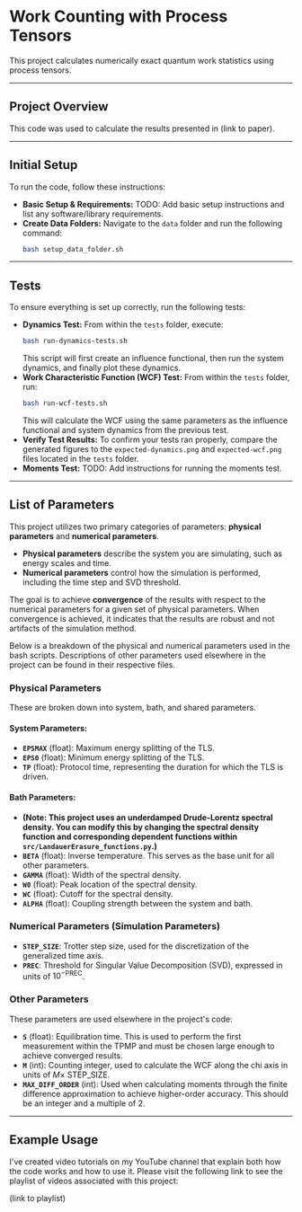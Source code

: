 # Work Counting with Process Tensors

This project calculates numerically exact quantum work statistics using process tensors.

---

## Project Overview

This code was used to calculate the results presented in (link to paper).

---

## Initial Setup

To run the code, follow these instructions:

* **Basic Setup & Requirements:** TODO: Add basic setup instructions and list any software/library requirements.
* **Create Data Folders:** Navigate to the `data` folder and run the following command:
    ```bash
    bash setup_data_folder.sh
    ```

---

## Tests

To ensure everything is set up correctly, run the following tests:

* **Dynamics Test:** From within the `tests` folder, execute:
    ```bash
    bash run-dynamics-tests.sh
    ```
    This script will first create an influence functional, then run the system dynamics, and finally plot these dynamics.
* **Work Characteristic Function (WCF) Test:** From within the `tests` folder, run:
    ```bash
    bash run-wcf-tests.sh
    ```
    This will calculate the WCF using the same parameters as the influence functional and system dynamics from the previous test.
* **Verify Test Results:** To confirm your tests ran properly, compare the generated figures to the `expected-dynamics.png` and `expected-wcf.png` files located in the `tests` folder.
* **Moments Test:** TODO: Add instructions for running the moments test.

---

## List of Parameters

This project utilizes two primary categories of parameters: **physical parameters** and **numerical parameters**.

* **Physical parameters** describe the system you are simulating, such as energy scales and time.
* **Numerical parameters** control how the simulation is performed, including the time step and SVD threshold.

The goal is to achieve **convergence** of the results with respect to the numerical parameters for a given set of physical parameters. When convergence is achieved, it indicates that the results are robust and not artifacts of the simulation method.

Below is a breakdown of the physical and numerical parameters used in the bash scripts. Descriptions of other parameters used elsewhere in the project can be found in their respective files.

### Physical Parameters

These are broken down into system, bath, and shared parameters.

#### System Parameters:

* **`EPSMAX`** (float): Maximum energy splitting of the TLS.
* **`EPS0`** (float): Minimum energy splitting of the TLS.
* **`TP`** (float): Protocol time, representing the duration for which the TLS is driven.

#### Bath Parameters:

* **(Note: This project uses an underdamped Drude-Lorentz spectral density. You can modify this by changing the spectral density function and corresponding dependent functions within `src/LandauerErasure_functions.py`.)**
* **`BETA`** (float): Inverse temperature. This serves as the base unit for all other parameters.
* **`GAMMA`** (float): Width of the spectral density.
* **`W0`** (float): Peak location of the spectral density.
* **`WC`** (float): Cutoff for the spectral density.
* **`ALPHA`** (float): Coupling strength between the system and bath.

### Numerical Parameters (Simulation Parameters)

* **`STEP_SIZE`**: Trotter step size, used for the discretization of the generalized time axis.
* **`PREC`**: Threshold for Singular Value Decomposition (SVD), expressed in units of $10^{-\text{PREC}}$.

### Other Parameters

These parameters are used elsewhere in the project's code:

* **`S`** (float): Equilibration time. This is used to perform the first measurement within the TPMP and must be chosen large enough to achieve converged results.
* **`M`** (int): Counting integer, used to calculate the WCF along the chi axis in units of $M \times$ STEP_SIZE.
* **`MAX_DIFF_ORDER`** (int): Used when calculating moments through the finite difference approximation to achieve higher-order accuracy. This should be an integer and a multiple of 2.

---

## Example Usage

I've created video tutorials on my YouTube channel that explain both how the code works and how to use it. Please visit the following link to see the playlist of videos associated with this project:

(link to playlist)